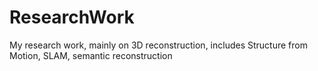 # ResearchWork
My research work, mainly on 3D reconstruction, includes Structure from Motion, SLAM, semantic reconstruction
